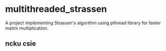 # multithreaded_strassen
A project implementing Strassen's algorithm using pthread library for faster matrix multiplication.

## ncku csie